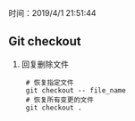时间：2019/4/1 21:51:44   

## Git checkout 

1. 回复删除文件  

		# 恢复指定文件
		git checkout -- file_name
		# 恢复所有变更的文件 
		git checkout .